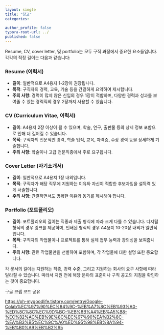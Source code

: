 ```yaml
---
layout: single
title: "참고"
categories:

author_profile: false
typora-root-url: ../
published: false
---
```


Resume, CV, cover letter, 및 portfolio는 모두 구직 과정에서 중요한 요소들입니다. 각각의 적정 길이는 다음과 같습니다:

### Resume (이력서)
- **길이**: 일반적으로 A4용지 1-2장이 권장됩니다.
- **목적**: 구직자의 경력, 교육, 기술 등을 간결하게 요약하여 제시합니다.
- **주의 사항**: 경력이 많지 않은 신입의 경우 1장이 적합하며, 다양한 경력과 성과를 보여줄 수 있는 경력직의 경우 2장까지 사용할 수 있습니다.

### CV (Curriculum Vitae, 이력서)
- **길이**: A4용지 2장 이상이 될 수 있으며, 학술, 연구, 출판물 등의 상세 정보 포함으로 인해 더 길어질 수 있습니다.
- **목적**: 구직자의 전문적인 경력, 학술 업적, 교육, 자격증, 수상 경력 등을 상세하게 기술합니다.
- **주의 사항**: 학술이나 고급 전문직종에서 주로 요구됩니다.

### Cover Letter (자기소개서)
- **길이**: 일반적으로 A4용지 1장 내외입니다.
- **목적**: 구직자가 해당 직무에 지원하는 이유와 자신이 적합한 후보자임을 설득력 있게 서술합니다.
- **주의 사항**: 간결하면서도 명확한 이유와 동기를 제시해야 합니다.

### Portfolio (포트폴리오)
- **길이**: 포트폴리오의 길이는 직종과 제출 형식에 따라 크게 다를 수 있습니다. 디지털 형식의 경우 링크를 제공하며, 인쇄된 형식의 경우 A4용지 10-20장 내외가 일반적입니다.
- **목적**: 구직자의 작업물이나 프로젝트를 통해 실제 업무 능력과 창의성을 보여줍니다.
- **주의 사항**: 관련 작업물만을 선별하여 포함하며, 각 작업물에 대한 설명 또한 중요합니다.

각 문서의 길이는 지원하는 직종, 경력 수준, 그리고 지원하는 회사의 요구 사항에 따라 달라질 수 있습니다. 따라서 지원 전에 해당 분야의 표준이나 구직 공고의 지침을 확인하는 것이 중요합니다. 

구글 코랩 코드 공유

https://oh-mygoodlife.tistory.com/entry/Google-Colab%EC%97%90%EC%84%9C-%EB%A7%8C%EB%93%A0-%ED%8C%8C%EC%9D%BC-%EB%8B%A4%EB%A5%B8-%EC%82%AC%EB%9E%8C%EC%97%90%EA%B2%8C-%EA%B3%B5%EC%9C%A0%ED%95%98%EB%8A%94-%EB%B0%A9%EB%B2%95
